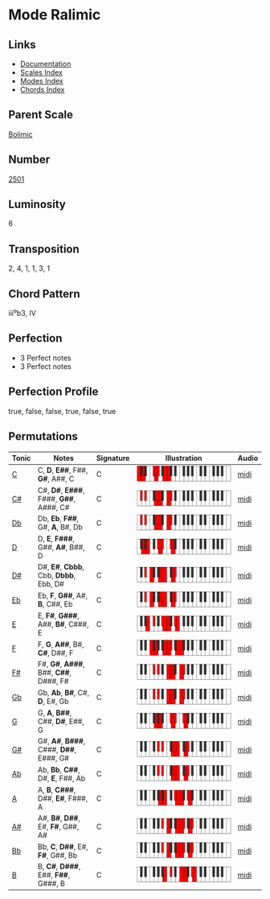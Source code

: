 # Mode Ralimic

## Links

- [Documentation](README.md)
- [Scales Index](Scales.md)
- [Modes Index](Modes.md)
- [Chords Index](Chords.md)

## Parent Scale

[Bolimic](ScaleBolimic.md)

## Number

[2501](https://ianring.com/musictheory/scales/2501)

## Luminosity

6

## Transposition

2, 4, 1, 1, 3, 1

## Chord Pattern

iii⁰b3, IV

## Perfection

- 3 Perfect notes
- 3 Perfect notes

## Perfection Profile

true, false, false, true, false, true

## Permutations

| Tonic | Notes | Signature | Illustration | Audio |
|-------|-------|-----------|--------------|-------|
| [C](ModeCNaturalRalimic.md) | C, **D**, **E##**, F##, **G#**, A##, C | C | ![CNaturalRalimic](ModeCNaturalRalimic.png) | [midi](https://github.com/edipermadi/music/blob/main/docs/ModeCNaturalRalimic.mid?raw=true) |
| [C#](ModeCSharpRalimic.md) | C#, **D#**, **E###**, F###, **G##**, A###, C# | C | ![CSharpRalimic](ModeCSharpRalimic.png) | [midi](https://github.com/edipermadi/music/blob/main/docs/ModeCSharpRalimic.mid?raw=true) |
| [Db](ModeDFlatRalimic.md) | Db, **Eb**, **F##**, G#, **A**, B#, Db | C | ![DFlatRalimic](ModeDFlatRalimic.png) | [midi](https://github.com/edipermadi/music/blob/main/docs/ModeDFlatRalimic.mid?raw=true) |
| [D](ModeDNaturalRalimic.md) | D, **E**, **F###**, G##, **A#**, B##, D | C | ![DNaturalRalimic](ModeDNaturalRalimic.png) | [midi](https://github.com/edipermadi/music/blob/main/docs/ModeDNaturalRalimic.mid?raw=true) |
| [D#](ModeDSharpRalimic.md) | D#, **E#**, **Cbbb**, Cbb, **Dbbb**, Ebb, D# | C | ![DSharpRalimic](ModeDSharpRalimic.png) | [midi](https://github.com/edipermadi/music/blob/main/docs/ModeDSharpRalimic.mid?raw=true) |
| [Eb](ModeEFlatRalimic.md) | Eb, **F**, **G##**, A#, **B**, C##, Eb | C | ![EFlatRalimic](ModeEFlatRalimic.png) | [midi](https://github.com/edipermadi/music/blob/main/docs/ModeEFlatRalimic.mid?raw=true) |
| [E](ModeENaturalRalimic.md) | E, **F#**, **G###**, A##, **B#**, C###, E | C | ![ENaturalRalimic](ModeENaturalRalimic.png) | [midi](https://github.com/edipermadi/music/blob/main/docs/ModeENaturalRalimic.mid?raw=true) |
| [F](ModeFNaturalRalimic.md) | F, **G**, **A##**, B#, **C#**, D##, F | C | ![FNaturalRalimic](ModeFNaturalRalimic.png) | [midi](https://github.com/edipermadi/music/blob/main/docs/ModeFNaturalRalimic.mid?raw=true) |
| [F#](ModeFSharpRalimic.md) | F#, **G#**, **A###**, B##, **C##**, D###, F# | C | ![FSharpRalimic](ModeFSharpRalimic.png) | [midi](https://github.com/edipermadi/music/blob/main/docs/ModeFSharpRalimic.mid?raw=true) |
| [Gb](ModeGFlatRalimic.md) | Gb, **Ab**, **B#**, C#, **D**, E#, Gb | C | ![GFlatRalimic](ModeGFlatRalimic.png) | [midi](https://github.com/edipermadi/music/blob/main/docs/ModeGFlatRalimic.mid?raw=true) |
| [G](ModeGNaturalRalimic.md) | G, **A**, **B##**, C##, **D#**, E##, G | C | ![GNaturalRalimic](ModeGNaturalRalimic.png) | [midi](https://github.com/edipermadi/music/blob/main/docs/ModeGNaturalRalimic.mid?raw=true) |
| [G#](ModeGSharpRalimic.md) | G#, **A#**, **B###**, C###, **D##**, E###, G# | C | ![GSharpRalimic](ModeGSharpRalimic.png) | [midi](https://github.com/edipermadi/music/blob/main/docs/ModeGSharpRalimic.mid?raw=true) |
| [Ab](ModeAFlatRalimic.md) | Ab, **Bb**, **C##**, D#, **E**, F##, Ab | C | ![AFlatRalimic](ModeAFlatRalimic.png) | [midi](https://github.com/edipermadi/music/blob/main/docs/ModeAFlatRalimic.mid?raw=true) |
| [A](ModeANaturalRalimic.md) | A, **B**, **C###**, D##, **E#**, F###, A | C | ![ANaturalRalimic](ModeANaturalRalimic.png) | [midi](https://github.com/edipermadi/music/blob/main/docs/ModeANaturalRalimic.mid?raw=true) |
| [A#](ModeASharpRalimic.md) | A#, **B#**, **D##**, E#, **F#**, G##, A# | C | ![ASharpRalimic](ModeASharpRalimic.png) | [midi](https://github.com/edipermadi/music/blob/main/docs/ModeASharpRalimic.mid?raw=true) |
| [Bb](ModeBFlatRalimic.md) | Bb, **C**, **D##**, E#, **F#**, G##, Bb | C | ![BFlatRalimic](ModeBFlatRalimic.png) | [midi](https://github.com/edipermadi/music/blob/main/docs/ModeBFlatRalimic.mid?raw=true) |
| [B](ModeBNaturalRalimic.md) | B, **C#**, **D###**, E##, **F##**, G###, B | C | ![BNaturalRalimic](ModeBNaturalRalimic.png) | [midi](https://github.com/edipermadi/music/blob/main/docs/ModeBNaturalRalimic.mid?raw=true) |
